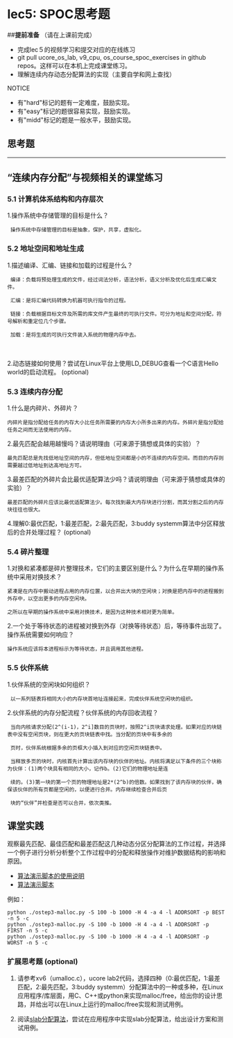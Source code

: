 # lec5: SPOC思考题

##**提前准备**
（请在上课前完成）

- 完成lec５的视频学习和提交对应的在线练习
- git pull ucore_os_lab, v9_cpu, os_course_spoc_exercises in github repos。这样可以在本机上完成课堂练习。
- 理解连续内存动态分配算法的实现（主要自学和网上查找）

NOTICE
- 有"hard"标记的题有一定难度，鼓励实现。
- 有"easy"标记的题很容易实现，鼓励实现。
- 有"midd"标记的题是一般水平，鼓励实现。


## 思考题
---

## “连续内存分配”与视频相关的课堂练习

### 5.1 计算机体系结构和内存层次

1.操作系统中存储管理的目标是什么？

     操作系统中存储管理的目标是抽象，保护，共享，虚拟化。


### 5.2 地址空间和地址生成
1.描述编译、汇编、链接和加载的过程是什么？

     编译：负载将预处理生成的文件，经过词法分析，语法分析，语义分析及优化后生成汇编文件。
     
     汇编：是将汇编代码转换为机器可执行指令的过程。
    
     链接：负载根据目标文件及所需的库文件产生最终的可执行文件。可分为地址和空间分配，符号解析和重定位几个步骤。
     
     加载：是将生成的可执行文件装入系统的物理内存中去。
　　
  
2.动态链接如何使用？尝试在Linux平台上使用LD_DEBUG查看一个C语言Hello world的启动流程。  (optional)



### 5.3 连续内存分配
1.什么是内碎片、外碎片？

    内碎片是指分配给任务的内存大小比任务所需要的内存大小所多出来的内存。外碎片是指分配给任务之间而无法使用的内存。
    
2.最先匹配会越用越慢吗？请说明理由（可来源于猜想或具体的实验）？

    最先匹配总是先找低地址空间的内存，但低地址空间都是小的不连续的内存空间。而目的内存则需要越过低地址到达高地址方可。
    
3.最差匹配的外碎片会比最优适配算法少吗？请说明理由（可来源于猜想或具体的实验）？

    最差匹配的外碎片应该比最优适配算法少。每次找到最大内存块进行分割，而其分割之后的内存块往往也很大。
    
4.理解0:最优匹配，1:最差匹配，2:最先匹配，3:buddy systemm算法中分区释放后的合并处理过程？ (optional)

    
   
### 5.4 碎片整理
1.对换和紧凑都是碎片整理技术，它们的主要区别是什么？为什么在早期的操作系统中采用对换技术？  

    紧凑是在内存中搬动进程占用的内存位置，以合并出大块的空闲块；对换是把内存中的进程搬到外存中，以空出更多的内存空闲块。
    
    之所以在早期的操作系统中采用对换技术，是因为这种技术相对更为简单。
    
2.一个处于等待状态的进程被对换到外存（对换等待状态）后，等待事件出现了。操作系统需要如何响应？

    操作系统应该将本进程标示为等待状态，并且调用其他进程。

### 5.5 伙伴系统
1.伙伴系统的空闲块如何组织？

     以一系列链表将相同大小的内存块首地址连接起来，完成伙伴系统空闲块的组织。

2.伙伴系统的内存分配流程？伙伴系统的内存回收流程？

     当向内核请求分配(2^(i-1)，2^i]数目的页块时，按照2^i页块请求处理。如果对应的块链表中没有空闲页块，则在更大的页块链表中找。当分配的页块中有多余的
     
     页时，伙伴系统根据多余的页框大小插入到对应的空闲页块链表中。
     
     当释放多页的块时，内核首先计算出该内存块的伙伴的地址。内核将满足以下条件的三个块称为伙伴：(1)两个块具有相同的大小，记作b。(2)它们的物理地址是连
     
     续的。(3)第一块的第一个页的物理地址是2*(2^b)的倍数。如果找到了该内存块的伙伴，确保该伙伴的所有页都是空闲的，以便进行合并。内存继续检查合并后页
     
     块的“伙伴”并检查是否可以合并，依次类推。
     
## 课堂实践

观察最先匹配、最佳匹配和最差匹配这几种动态分区分配算法的工作过程，并选择一个例子进行分析分析整个工作过程中的分配和释放操作对维护数据结构的影响和原因。

  * [算法演示脚本的使用说明](https://github.com/chyyuu/os_tutorial_lab/blob/master/ostep/ostep3-malloc.md)
  * [算法演示脚本](https://github.com/chyyuu/os_tutorial_lab/blob/master/ostep/ostep3-malloc.py)

例如：
```
python ./ostep3-malloc.py -S 100 -b 1000 -H 4 -a 4 -l ADDRSORT -p BEST -n 5 -c
python ./ostep3-malloc.py -S 100 -b 1000 -H 4 -a 4 -l ADDRSORT -p FIRST -n 5 -c
python ./ostep3-malloc.py -S 100 -b 1000 -H 4 -a 4 -l ADDRSORT -p WORST -n 5 -c
```

### 扩展思考题 (optional)

1. 请参考xv6（umalloc.c），ucore lab2代码，选择四种（0:最优匹配，1:最差匹配，2:最先匹配，3:buddy systemm）分配算法中的一种或多种，在Linux应用程序/库层面，用C、C++或python来实现malloc/free，给出你的设计思路，并给出可以在Linux上运行的malloc/free实现和测试用例。


2. 阅读[slab分配算法](http://en.wikipedia.org/wiki/Slab_allocation)，尝试在应用程序中实现slab分配算法，给出设计方案和测试用例。

